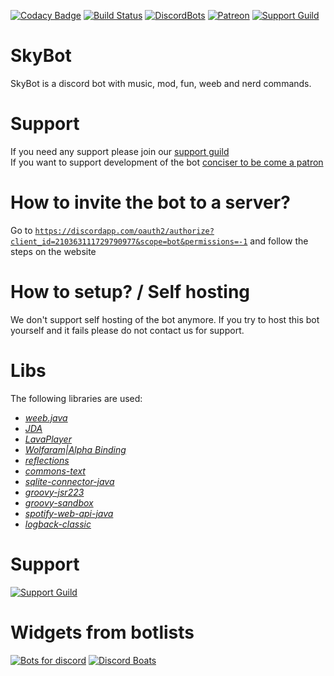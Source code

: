 [codacy]: https://api.codacy.com/project/badge/Grade/3ac632a5366a47e6a3a534303b4eb5f8
[codacyLink]: https://www.codacy.com/app/DuncteBot/SkyBot?utm_source=github.com&amp;utm_medium=referral&amp;utm_content=DuncteBot/SkyBot&amp;utm_campaign=Badge_Grade
[circle]: https://travis-ci.org/DuncteBot/SkyBot.svg?branch=master
[circleLink]: https://travis-ci.org/DuncteBot/SkyBot
[dbl]: https://discordbots.org/api/widget/status/210363111729790977.png
[dblLink]: https://discordbots.org/bot/210363111729790977
[discord]: https://discordapp.com/api/guilds/191245668617158656/embed.png
[discordLink]: https://discord.gg/NKM9Xtk
[inviteLink]: https://discordapp.com/oauth2/authorize?client_id=210363111729790977&scope=bot&permissions=-1
[patronLink]: https://patreon.com/DuncteBot
[patronImage]: https://img.shields.io/badge/Donate-Patreon-orange.svg

[![Codacy Badge][codacy]][codacyLink] [![Build Status][circle]][circleLink] [![DiscordBots][dbl]][dblLink] [![Patreon][patronImage]][patronLink] [![Support Guild][discord]][discordLink]

# SkyBot 
SkyBot is a discord bot with music, mod, fun, weeb and nerd commands.

# Support
If you need any support please join our [support guild](https://discord.gg/NKM9Xtk) <br />
If you want to support development of the bot [conciser to be come a patron][patronLink]


# How to invite the bot to a server?

Go to [`https://discordapp.com/oauth2/authorize?client_id=210363111729790977&scope=bot&permissions=-1`][inviteLink] and follow the steps on the website


# How to setup? / Self hosting
We don't support self hosting of the bot anymore.
If you try to host this bot yourself and it fails please do not contact us for support.

# Libs
The following libraries are used:
- [_weeb.java_](https://github.com/duncte123/weeb.java)
- [_JDA_](https://github.com/DV8FromTheWorld/JDA)
- [_LavaPlayer_](https://github.com/sedmelluq/lavaplayer)
- [_Wolfaram|Alpha Binding_](https://github.com/aeurielesn/wolfram-alpha-java-binding)
- [_reflections_](https://github.com/ronmamo/reflections)
- [_commons-text_](https://commons.apache.org/proper/commons-text/)
- [_sqlite-connector-java_](https://github.com/xerial/sqlite-jdbc)
- [_groovy-jsr223_](https://github.com/apache/groovy)
- [_groovy-sandbox_](https://github.com/jenkinsci/groovy-sandbox)
- [_spotify-web-api-java_](https://github.com/thelinmichael/spotify-web-api-java)
- [_logback-classic_](https://logback.qos.ch/)

# Support
[![Support Guild](https://discordapp.com/api/guilds/191245668617158656/embed.png?style=banner2)](https://discord.gg/NKM9Xtk)


# Widgets from botlists
[![Bots for discord](https://botsfordiscord.com/api/bot/210363111729790977/widget)](https://botsfordiscord.com/bots/210363111729790977)
[![Discord Boats](https://discord.boats/api/widget/dunctebot)](https://discord.boats/bot/dunctebot)

